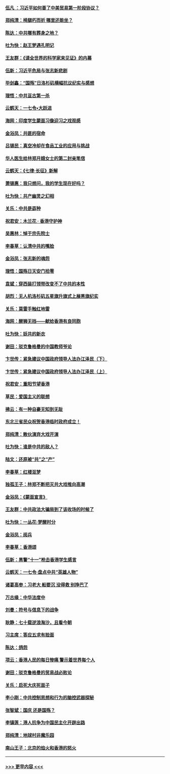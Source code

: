 #### [伍凡 ：习近平如何善了中美贸易第一阶段协议？](../pages/nsc993/n11596305.md?t=10190201) 
#### [郑纯清：椅腿朽而折 哪里还能坐？](../pages/nsc993/n11596273.md?t=10190201) 
#### [陈达：中共哪有葬身之地？](../pages/nsc993/n11596253.md?t=10190201) 
#### [吐为快：赵王梦遇孔明记](../pages/nsc993/n11596208.md?t=10190201) 
#### [王友群：《请全世界的科学家来见证》的内幕](../pages/nsc993/n11594091.md?t=10190201) 
#### [伍新：习近平危局与张志新悲剧](../pages/nsc993/n11594089.md?t=10190201) 
#### [毕剑鑫：“国殇”日洛杉矶横幅抗议纪实与感想](../pages/nsc993/n11591301.md?t=10190201) 
#### [理悟：中共亘古第一杀](../pages/nsc993/n11590734.md?t=10190201) 
#### [云鹤天：一七令•大跃进](../pages/nsc993/n11590699.md?t=10190201) 
#### [海网：印度学生蒙面习像迎习之戏观感](../pages/nsc993/n11590675.md?t=10190201) 
#### [金浴凤：共匪的宿命](../pages/nsc993/n11586383.md?t=10190201) 
#### [吕锡民：真空冷却在食品工业的应用与挑战](../pages/nsc993/n11585819.md?t=10190201) 
#### [华人医生给林郑月娥女士的第二封亲笔信](../pages/nsc993/n11585124.md?t=10190201) 
#### [云鹤天：《七律·长征》新解](../pages/nsc993/n11584578.md?t=10190201) 
#### [萧锡惠：我只想问，我的学生现在好吗？](../pages/nsc993/n11583828.md?t=10190201) 
#### [吐为快：共产幽灵之幻相](../pages/nsc993/n11583224.md?t=10190201) 
#### [关乐：中共是孬种](../pages/nsc993/n11582099.md?t=10190201) 
#### [祝君安：木兰花 · 香港守护神](../pages/nsc993/n11581782.md?t=10190201) 
#### [吴惠林：悼于宗先院士](../pages/nsc993/n11580283.md?t=10190201) 
#### [李春草：认清中共的嘴脸](../pages/nsc993/n11579954.md?t=10190201) 
#### [金浴凤：张志新的魂怨](../pages/nsc993/n11579913.md?t=10190201) 
#### [理悟：国殇日天安门拾零](../pages/nsc993/n11579843.md?t=10190201) 
#### [袁斌：穿西装打领带改变不了中共的本性](../pages/nsc993/n11579814.md?t=10190201) 
#### [胡烈：无人机洛杉矶五星旗升旗式上展黑旗纪实](../pages/nsc993/n11579322.md?t=10190201) 
#### [关乐：莫雷手触红地雷](../pages/nsc993/n11577862.md?t=10190201) 
#### [海网：醒狮无挡——献给香港有良同胞](../pages/nsc993/n11577835.md?t=10190201) 
#### [吐为快：妖共的新衣](../pages/nsc993/n11577575.md?t=10190201) 
#### [谢田：驳克鲁格曼的中国教师爷论](../pages/nsc993/n11575034.md?t=10190201) 
#### [卞世传：紧急建议中国政府领导人法办江泽民（下）](../pages/nsc993/n11573390.md?t=10190201) 
#### [卞世传：紧急建议中国政府领导人法办江泽民（上）](../pages/nsc993/n11573208.md?t=10190201) 
#### [祝君安：重阳节望香港](../pages/nsc993/n11573190.md?t=10190201) 
#### [草民：爱国主义的联想](../pages/nsc993/n11572333.md?t=10190201) 
#### [拂云：有一种自豪无知到无耻](../pages/nsc993/n11572006.md?t=10190201) 
#### [东北三省民众祝贺香港临时政府成立！](../pages/nsc993/n11571215.md?t=10190201) 
#### [郑纯清：散伙演弃大戏开演](../pages/nsc993/n11570826.md?t=10190201) 
#### [吐为快：谁是中共的敌人？](../pages/nsc993/n11570817.md?t=10190201) 
#### [陆文：还原被“共”之“产”](../pages/nsc993/n11570798.md?t=10190201) 
#### [李春草：红楼沤梦](../pages/nsc993/n11569673.md?t=10190201) 
#### [独孤王子：林郑不断把灭共大戏推向高潮](../pages/nsc993/n11569381.md?t=10190201) 
#### [金浴凤：《蒙面宣言》](../pages/nsc993/n11569368.md?t=10190201) 
#### [王友群：中共政法大骗局到了该收场的时候了](../pages/nsc993/n11568940.md?t=10190201) 
#### [吐为快：一丛花‧梦醒时分](../pages/nsc993/n11567491.md?t=10190201) 
#### [金浴凤：阅兵](../pages/nsc993/n11567454.md?t=10190201) 
#### [李春草：香港颂](../pages/nsc993/n11567444.md?t=10190201) 
#### [伍新：黑警“十一”枪击香港学生感言](../pages/nsc993/n11567426.md?t=10190201) 
#### [云鹤天：一七令‧盘点中共“英雄人物”](../pages/nsc993/n11567091.md?t=10190201) 
#### [诸葛高参：习老大 船要沉 没得救 别挣巴了](../pages/nsc993/n11566976.md?t=10190201) 
#### [万古缘：中华法度中](../pages/nsc993/n11566726.md?t=10190201) 
#### [刘曼：符号与信息下的战争](../pages/nsc993/n11564655.md?t=10190201) 
#### [耿静：七十载逆浪淘沙，且看今朝](../pages/nsc993/n11564520.md?t=10190201) 
#### [习主席：答应五求有脸面](../pages/nsc993/n11563953.md?t=10190201) 
#### [陈达：鸽怨](../pages/nsc993/n11561879.md?t=10190201) 
#### [项云：香港人民的每日惨痛  警示着世界每个人](../pages/nsc993/n11559273.md?t=10190201) 
#### [谢田：驳克鲁格曼的贸易战必败论](../pages/nsc993/n11555840.md?t=10190201) 
#### [关乐：启死大庆死面子](../pages/nsc993/n11556823.md?t=10190201) 
#### [李小刚：中共控制思想和行为的脑控武器探秘](../pages/nsc993/n11556776.md?t=10190201) 
#### [张智斌：国庆  还是国殇？](../pages/nsc993/n11556617.md?t=10190201) 
#### [李镇莲：港人抗争为中国民主化开辟出路](../pages/nsc993/n11556570.md?t=10190201) 
#### [郑纯清：地球村非魔乐园](../pages/nsc993/n11555415.md?t=10190201) 
#### [南山王子：北京的焰火和香港的怒火](../pages/nsc993/n11555318.md?t=10190201) 

----
#### [ >>> 更早内容 <<< ](../indexes/nsc993-earlier.md)
